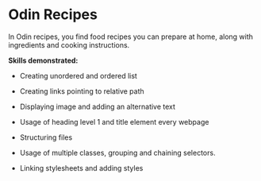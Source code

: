 # Odin Recipes

In Odin recipes, you find food recipes you can prepare at home, along with ingredients and cooking instructions.

**Skills demonstrated:**

- Creating unordered and ordered list

* Creating links pointing to relative path

- Displaying image and adding an alternative text

* Usage of heading level 1 and title element every webpage

- Structuring files

* Usage of multiple classes, grouping and chaining selectors.

- Linking stylesheets and adding styles
